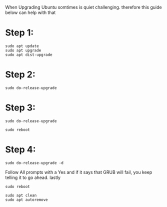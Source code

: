 When Upgrading Ubuntu somtimes is quiet challenging. therefore this guide below can help with that

# Step 1:
```
sudo apt update
sudo apt upgrade
sudo apt dist-upgrade
```

# Step 2: 
```
sudo do-release-upgrade
```

# Step 3:
```
sudo do-release-upgrade
```
```
sudo reboot
```

# Step 4: 
```
sudo do-release-upgrade -d
```
Follow All prompts with a Yes and if it says that GRUB will fail, you keep telling it to go ahead.
lastly
```
sudo reboot
```

```
sudo apt clean
sudo apt autoremove
```
